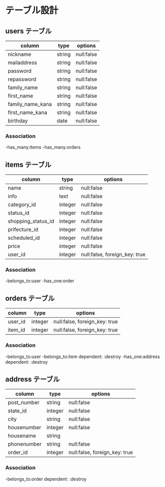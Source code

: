 # テーブル設計

## users テーブル

| column            | type      | options     |
|------------------ |---------  |------------ |
| nickname          | string    | null:false  |
| mailaddress       | string    | null:false  |
| password          | string    | null:false  |
| repassword        | string    | null:false  |
| family_name       | string    | null:false  |
| first_name        | string    | null:false  |
| family_name_kana  | string    | null:false  |
| first_name_kana   | string    | null:false  |
| birthday          | date      | null:false  |

### Association

-has_many:items
-has_many:orders

## items テーブル

| column              | type      | options                         |
|-------------------- |---------  |-------------------------------  |
| name                | string    | null:false                      |
| info                | text      | null:false                      |
| category_id         | integer   | null:false                      |
| status_id           | integer   | null:false                      |
| shopping_status_id  | integer   | null:false                      |
| prifecture_id       | integer   | null:false                      |
| scheduled_id        | integer   | null:false                      |
| price               | integer   | null:false                      |
| user_id             | integer   | null:false, foreign_key: true   |

### Association

-belongs_to:user
-has_one:order

## orders テーブル

| column    | type      | options                         |
|---------- |---------  |-------------------------------  |
| user_id   | integer   | null:false, foreign_key: true   |
| item_id   | integer   | null:false, foreign_key: true   |

### Association

-belongs_to:user
-belongs_to:item dependent: :destroy
-has_one:address dependent: :destroy

## address テーブル

| column        | type      | options                         |
|-------------  |---------  |-------------------------------  |
| post_number   | string    | null:false                      |
| state_id      | integer   | null:false                      |
| city          | string    | null:false                      |
| housenumber   | integer   | null:false                      |
| housename     | string    |                                 |
| phonenumber   | string    | null:false                      |
| order_id     | integer   | null:false, foreign_key: true   |

### Association

-belongs_to:order dependent: :destroy
